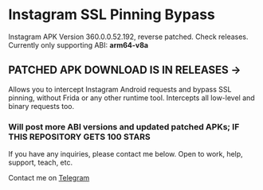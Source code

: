 # Instagram SSL Pinning Bypass

Instagram APK Version 360.0.0.52.192, reverse patched. Check releases. Currently only supporting ABI: **arm64-v8a**

## PATCHED APK DOWNLOAD IS IN RELEASES ->

Allows you to intercept Instagram Android requests and bypass SSL pinning, without Frida or any other runtime tool. Intercepts all low-level and binary requests too.

### Will post more ABI versions and updated patched APKs; IF THIS REPOSITORY GETS 100 STARS

If you have any inquiries, please contact me below. Open to work, help, support, teach, etc.

Contact me on [Telegram](https://t.me/@8956c44e702e1584cc1b45b7f57c488)
